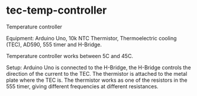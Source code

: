 # tec-temp-controller

Temperature controller

Equipment: Arduino Uno, 10k NTC Thermistor, Thermoelectric cooling (TEC), AD590, 555 timer and H-Bridge.

Temperature controller works between 5C and 45C.

Setup: Arduino Uno is connected to the H-Bridge, the H-Bridge controls the direction
of the current to the TEC. The thermistor is attached to the metal plate where the TEC is.
The thermistor works as one of the resistors in the 555 timer, giving different frequencies
at different resistances.
